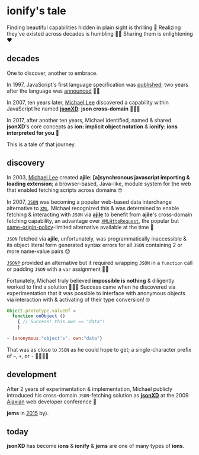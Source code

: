 # ionify's tale


Finding beautiful capabilities hidden in plain sight is thrilling 🎉 Realizing they've existed across decades is humbling 🙇🏾 Sharing them is enlightening ❤️


## decades

One to discover, another to embrace.

In 1997, JavaScript's first language specification was [published](http://www.ecma-international.org/publications/files/ECMA-ST-ARCH/ECMA-262,%201st%20edition,%20June%201997.pdf); two years after the language was [announced](https://web.archive.org/web/20070916144913/http://wp.netscape.com/newsref/pr/newsrelease67.html) 👏🏾

In 2007, ten years later, [Michael Lee](http://twitter.com/iskitz) discovered a capability within JavaScript he named [**jsonXD**](http://www.slideshare.net/iskitz/using-jsonxd-for-crossdomain-json-exchange): **json cross-domain** 👨🏽‍💻

In 2017, after another ten years, Michael identified, named & shared **jsonXD**'s core concepts as **ion: implicit object notation** & **ionify: ions interpreted for you** 🎉

This is a tale of that journey.


## discovery

In 2003, [Michael Lee](http://twitter.com/iskitz) created **ajile**: **[a]synchronous javascript importing & loading extension**; a browser-based, Java-like, module system for the web that enabled fetching scripts across domains 🤓

In 2007, [`JSON`](https://en.wikipedia.org/wiki/JSON) was becoming a popular web-based data interchange alternative to [`XML`](https://en.wikipedia.org/wiki/XML). Michael recognized this & was determined to enable fetching & interacting with `JSON` via [**ajile**](http://ajile.net) to benefit from **ajile**'s cross-domain fetching capability, an advantage over [`XMLHttpRequest`](https://en.wikipedia.org/wiki/XMLHttpRequest), the popular but [same-origin-policy](https://en.wikipedia.org/wiki/Same-origin_policy)-limited alternative available at the time 🤔

`JSON` fetched via **ajile**, unfortunately, was programmatically inaccessible & its object literal form generated syntax errors for all `JSON` containing 2 or more name-value pairs 😞

[`JSONP`](https://en.wikipedia.org/wiki/JSONP) provided an alternative but it required wrapping `JSON` in a `function` call or padding `JSON` with a `var` assignment 👎🏾

Fortunately, Michael truly believed **impossible is nothing** & diligently worked to find a solution 👨🏽‍💻 Success came when he discovered via experimentation that it was possible to interface with anonymous objects via interaction with & activating of their type conversion! 🤓

```javascript
Object.prototype.valueOf =
  function onObject ()
    { // Success! this.own == "data"!
    }
    
~ {anonymous:"object's", own:"data"}
```

That was as close to `JSON` as he could hope to get; a single-character prefix of `~`, `+`, or `-` 👌🏾🙌🏾


## development

After 2 years of experimentation & implementation, Michael publicly introduced his cross-domain `JSON`-fetching solution as [**jsonXD**](http://www.slideshare.net/iskitz/using-jsonxd-for-crossdomain-json-exchange) at the 2009 [Ajaxian](http://web.archive.org/web/20090916010056/http://ajaxexperience.techtarget.com:80/conference/html/speakers.html#MLee) web developer conference 🎉

**jems** in [2015](https://github.com/ionify/jems/blob/24ab93d910334e3bbe05b72869cbb4fd81639e10/about/jems.md) by).

## today

**jsonXD** has become **ions** & **ionify** &
**jems** are one of many types of **ions**.
